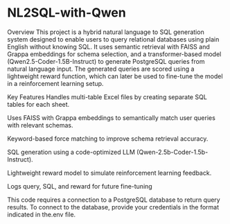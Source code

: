 # NL2SQL-with-Qwen
Overview
This project is a hybrid natural language to SQL generation system designed to enable users to query relational databases using plain English without knowing SQL. It uses semantic retrieval with FAISS and Grappa embeddings for schema selection, and a transformer-based model (Qwen2.5-Coder-1.5B-Instruct) to generate PostgreSQL queries from natural language input. The generated queries are scored using a lightweight reward function, which can later be used to fine-tune the model in a reinforcement learning setup.

Key Features
Handles multi-table Excel files by creating separate SQL tables for each sheet.

Uses FAISS with Grappa embeddings to semantically match user queries with relevant schemas.

Keyword-based force matching to improve schema retrieval accuracy.

SQL generation using a code-optimized LLM (Qwen-2.5b-Coder-1.5b-Instruct).

Lightweight reward model to simulate reinforcement learning feedback.

Logs query, SQL, and reward for future fine-tuning


This code requires a connection to a PostgreSQL database to return query results. To connect to the database, provide your credentials in the format indicated in the.env file.
